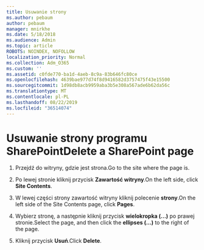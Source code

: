 ```yaml
---
title: Usuwanie strony
ms.author: pebaum
author: pebaum
manager: mnirkhe
ms.date: 5/18/2018
ms.audience: Admin
ms.topic: article
ROBOTS: NOINDEX, NOFOLLOW
localization_priority: Normal
ms.collection: Adm_O365
ms.custom: ''
ms.assetid: c0fde770-ba1d-4aeb-8c9a-83b646fc80ce
ms.openlocfilehash: 4639bae977d74f8d9416582d3757475f43e15500
ms.sourcegitcommit: 1d98db8acb9959aba3b5e308a567ade6b62da56c
ms.translationtype: MT
ms.contentlocale: pl-PL
ms.lasthandoff: 08/22/2019
ms.locfileid: "36514074"
---
```

# <a name="delete-a-sharepoint-page"></a><span data-ttu-id="8eb39-102">Usuwanie strony programu SharePoint</span><span class="sxs-lookup"><span data-stu-id="8eb39-102">Delete a SharePoint page</span></span>

1. <span data-ttu-id="8eb39-103">Przejdź do witryny, gdzie jest strona.</span><span class="sxs-lookup"><span data-stu-id="8eb39-103">Go to the site where the page is.</span></span>
    
2. <span data-ttu-id="8eb39-104">Po lewej stronie kliknij przycisk **Zawartość witryny**.</span><span class="sxs-lookup"><span data-stu-id="8eb39-104">On the left side, click **Site Contents**.</span></span> 
    
3. <span data-ttu-id="8eb39-105">W lewej części strony zawartość witryny kliknij polecenie **strony**.</span><span class="sxs-lookup"><span data-stu-id="8eb39-105">On the left side of the Site Contents page, click **Pages**.</span></span> 
    
4. <span data-ttu-id="8eb39-106">Wybierz stronę, a następnie kliknij przycisk **wielokropka (...)** po prawej stronie.</span><span class="sxs-lookup"><span data-stu-id="8eb39-106">Select the page, and then click the **ellipses (...)** to the right of the page.</span></span> 
    
5. <span data-ttu-id="8eb39-107">Kliknij przycisk **Usuń**.</span><span class="sxs-lookup"><span data-stu-id="8eb39-107">Click **Delete**.</span></span> 
    


